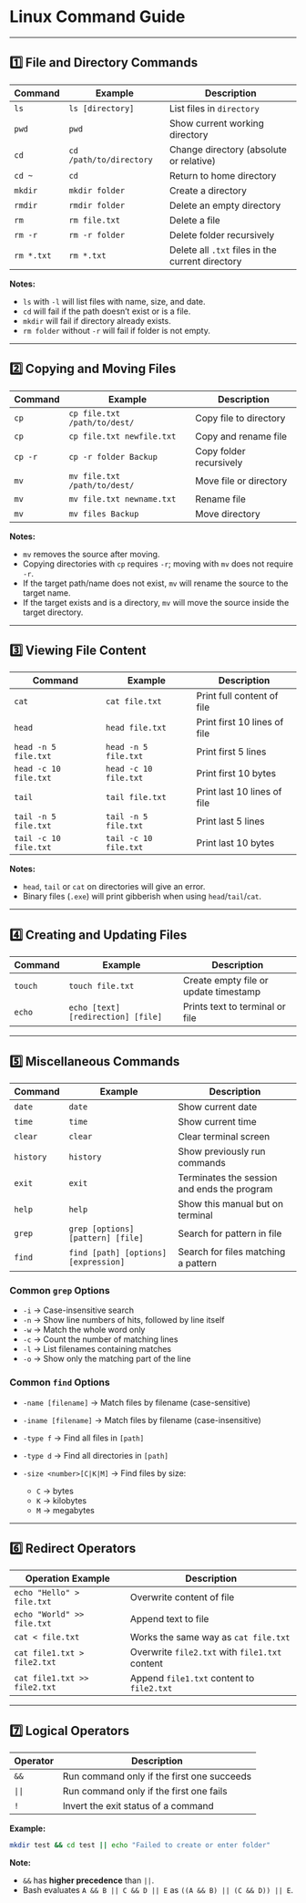 # **Linux Command Guide**

---

## **1️⃣ File and Directory Commands**

| Command    | Example                 | Description                                      |
| ---------- | ----------------------- | ------------------------------------------------ |
| `ls`       | `ls [directory]`        | List files in `directory`                        |
| `pwd`      | `pwd`                   | Show current working directory                   |
| `cd`       | `cd /path/to/directory` | Change directory (absolute or relative)          |
| `cd ~`     | `cd`                    | Return to home directory                         |
| `mkdir`    | `mkdir folder`          | Create a directory                               |
| `rmdir`    | `rmdir folder`          | Delete an empty directory                        |
| `rm`       | `rm file.txt`           | Delete a file                                    |
| `rm -r`    | `rm -r folder`          | Delete folder recursively                        |
| `rm *.txt` | `rm *.txt`              | Delete all `.txt` files in the current directory |

**Notes:**

* `ls` with `-l` will list files with name, size, and date.
* `cd` will fail if the path doesn’t exist or is a file.
* `mkdir` will fail if directory already exists.
* `rm folder` without `-r` will fail if folder is not empty.

---

## **2️⃣ Copying and Moving Files**

| Command | Example                      | Description             |
| ------- | ---------------------------- | ----------------------- |
| `cp`    | `cp file.txt /path/to/dest/` | Copy file to directory  |
| `cp`    | `cp file.txt newfile.txt`    | Copy and rename file    |
| `cp -r` | `cp -r folder Backup`        | Copy folder recursively |
| `mv`    | `mv file.txt /path/to/dest/` | Move file or directory  |
| `mv`    | `mv file.txt newname.txt`    | Rename file             |
| `mv`    | `mv files Backup`            | Move directory          |

**Notes:**

* `mv` removes the source after moving.
* Copying directories with `cp` requires `-r`; moving with `mv` does not require `-r`.
* If the target path/name does not exist, `mv` will rename the source to the target name.
* If the target exists and is a directory, `mv` will move the source inside the target directory.

---

## **3️⃣ Viewing File Content**

| Command               | Example               | Description                  |
| --------------------- | --------------------- | ---------------------------- |
| `cat`                 | `cat file.txt`        | Print full content of file   |
| `head`                | `head file.txt`       | Print first 10 lines of file |
| `head -n 5 file.txt`  | `head -n 5 file.txt`  | Print first 5 lines          |
| `head -c 10 file.txt` | `head -c 10 file.txt` | Print first 10 bytes         |
| `tail`                | `tail file.txt`       | Print last 10 lines of file  |
| `tail -n 5 file.txt`  | `tail -n 5 file.txt`  | Print last 5 lines           |
| `tail -c 10 file.txt` | `tail -c 10 file.txt` | Print last 10 bytes          |

**Notes:**

* `head`, `tail` or `cat` on directories will give an error.
* Binary files (`.exe`) will print gibberish when using `head`/`tail`/`cat`.

---

## **4️⃣ Creating and Updating Files**

| Command | Example                            | Description                           |
| ------- | ---------------------------------- | ------------------------------------- |
| `touch` | `touch file.txt`                   | Create empty file or update timestamp |
| `echo`  | `echo [text] [redirection] [file]` | Prints text to terminal or file       |

---

## **5️⃣ Miscellaneous Commands**

| Command   | Example                              | Description                                 |
| --------- | ------------------------------------ | ------------------------------------------- |
| `date`    | `date`                               | Show current date                           |
| `time`    | `time`                               | Show current time                           |
| `clear`   | `clear`                              | Clear terminal screen                       |
| `history` | `history`                            | Show previously run commands                |
| `exit`    | `exit`                               | Terminates the session and ends the program |
| `help`    | `help`                               | Show this manual but on terminal            |
| `grep`    | `grep [options] [pattern] [file]`    | Search for pattern in file                  |
| `find`    | `find [path] [options] [expression]` | Search for files matching a pattern         |

### **Common `grep` Options**

* `-i` → Case-insensitive search
* `-n` → Show line numbers of hits, followed by line itself
* `-w` → Match the whole word only
* `-c` → Count the number of matching lines
* `-l` → List filenames containing matches
* `-o` → Show only the matching part of the line

### **Common `find` Options**

* `-name [filename]` → Match files by filename (case-sensitive)
* `-iname [filename]` → Match files by filename (case-insensitive)
* `-type f` → Find all files in `[path]`
* `-type d` → Find all directories in `[path]`
* `-size <number>[C|K|M]` → Find files by size:

  * `C` → bytes
  * `K` → kilobytes
  * `M` → megabytes

---

## **6️⃣ Redirect Operators**

| Operation Example            | Description                                    |
| ---------------------------- | ---------------------------------------------- |
| `echo "Hello" > file.txt`    | Overwrite content of file                      |
| `echo "World" >> file.txt`   | Append text to file                            |
| `cat < file.txt`             | Works the same way as `cat file.txt`           |
| `cat file1.txt > file2.txt`  | Overwrite `file2.txt` with `file1.txt` content |
| `cat file1.txt >> file2.txt` | Append `file1.txt` content to `file2.txt`      |

---

## **7️⃣ Logical Operators**

| Operator | Description                                |
| -------- | ------------------------------------------ |
| `&&`     | Run command only if the first one succeeds |
| `\|\|`   | Run command only if the first one fails    |
| `!`      | Invert the exit status of a command        |

**Example:**

```bash
mkdir test && cd test || echo "Failed to create or enter folder"
```

**Note:**

* `&&` has **higher precedence** than `||`.
* Bash evaluates `A && B || C && D || E` as `((A && B) || (C && D)) || E`.
